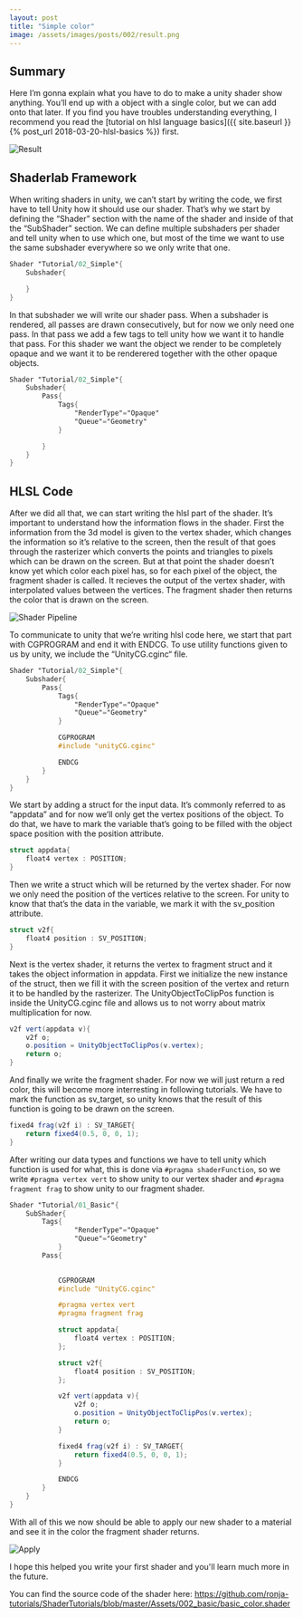 ```yaml
---
layout: post
title: "Simple color"
image: /assets/images/posts/002/result.png
---
```


## Summary
Here I’m gonna explain what you have to do to make a unity shader show anything. You’ll end up with a object with a single color, but we can add onto that later. If you find you have troubles understanding everything, I recommend you read the [tutorial on hlsl language basics]({{ site.baseurl }}{% post_url 2018-03-20-hlsl-basics %}) first.

![Result](/assets/images/posts/002/result.png)

## Shaderlab Framework
When writing shaders in unity, we can’t start by writing the code, we first have to tell Unity how it should use our shader. That’s why we start by defining the “Shader” section with the name of the shader and inside of that the “SubShader” section. We can define multiple subshaders per shader and tell unity when to use which one, but most of the time we want to use the same subshader everywhere so we only write that one.
```glsl  
Shader "Tutorial/02_Simple"{
    Subshader{

    }
}
```

In that subshader we will write our shader pass. When a subshader is rendered, all passes are drawn consecutively, but for now we only need one pass.
In that pass we add a few tags to tell unity how we want it to handle that pass. For this shader we want the object we render to be completely opaque and we want it to be renderered together with the other opaque objects.
```glsl  
Shader "Tutorial/02_Simple"{
    Subshader{
        Pass{
            Tags{
                "RenderType"="Opaque"
                "Queue"="Geometry"
            }

        }
    }
}
```

## HLSL Code
After we did all that, we can start writing the hlsl part of the shader. It’s important to understand how the information flows in the shader. First the information from the 3d model is given to the vertex shader, which changes the information so it’s relative to the screen, then the result of that goes through the rasterizer which converts the points and triangles to pixels which can be drawn on the screen. But at that point the shader doesn’t know yet which color each pixel has, so for each pixel of the object, the fragment shader is called. It recieves the output of the vertex shader, with interpolated values between the vertices. The fragment shader then returns the color that is drawn on the screen.

![Shader Pipeline](/assets/images/posts/002/pipeline.png)

To communicate to unity that we’re writing hlsl code here, we start that part with CGPROGRAM and end it with ENDCG. To use utility functions given to us by unity, we include the “UnityCG.cginc“ file.
```glsl  
Shader "Tutorial/02_Simple"{
    Subshader{
        Pass{
            Tags{
                "RenderType"="Opaque"
                "Queue"="Geometry"
            }

            CGPROGRAM
            #include "unityCG.cginc"

            ENDCG
        }
    }
}
```

We start by adding a struct for the input data. It’s commonly referred to as “appdata” and for now we’ll only get the vertex positions of the object. To do that, we have to mark the variable that’s going to be filled with the object space position with the position attribute.
```glsl
struct appdata{
    float4 vertex : POSITION;
}
```

Then we write a struct which will be returned by the vertex shader. For now we only need the position of the vertices relative to the screen. For unity to know that that’s the data in the variable, we mark it with the sv_position attribute.
```glsl
struct v2f{
    float4 position : SV_POSITION;
}
```

Next is the vertex shader, it returns the vertex to fragment struct and it takes the object information in appdata. First we initialize the new instance of the struct, then we fill it with the screen position of the vertex and return it to be handled by the rasterizer. The UnityObjectToClipPos function is inside the UnityCG.cginc file and allows us to not worry about matrix multiplication for now.
```glsl
v2f vert(appdata v){
    v2f o;
    o.position = UnityObjectToClipPos(v.vertex);
    return o;
}
```

And finally we write the fragment shader. For now we will just return a red color, this will become more interresting in following tutorials. We have to mark the function as sv_target, so unity knows that the result of this function is going to be drawn on the screen.
```glsl
fixed4 frag(v2f i) : SV_TARGET{
    return fixed4(0.5, 0, 0, 1);
}
```

After writing our data types and functions we have to tell unity which function is used for what, this is done via `#pragma shaderFunction`, so we write `#pragma vertex vert` to show unity to our vertex shader and `#pragma fragment frag` to show unity to our fragment shader.
```glsl
Shader "Tutorial/01_Basic"{
	SubShader{
		Tags{
				"RenderType"="Opaque" 
				"Queue"="Geometry"
			}
		Pass{
			

			CGPROGRAM
			#include "UnityCG.cginc"

			#pragma vertex vert
			#pragma fragment frag

			struct appdata{
				float4 vertex : POSITION;
			};

			struct v2f{
				float4 position : SV_POSITION;
			};

			v2f vert(appdata v){
				v2f o;
				o.position = UnityObjectToClipPos(v.vertex);
				return o;
			}

			fixed4 frag(v2f i) : SV_TARGET{
				return fixed4(0.5, 0, 0, 1);
			}

			ENDCG
		}
	}
}
```
With all of this we now should be able to apply our new shader to a material and see it in the color the fragment shader returns.

![Apply](/assets/images/posts/002/apply_shader.gif)

I hope this helped you write your first shader and you'll learn much more in the future.

You can find the source code of the shader here: <https://github.com/ronja-tutorials/ShaderTutorials/blob/master/Assets/002_basic/basic_color.shader>
